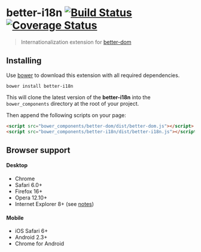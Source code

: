 # better-i18n [![Build Status][travis-image]][travis-url] [![Coverage Status][coveralls-image]][coveralls-url]
> Internationalization extension for [better-dom](https://github.com/chemerisuk/better-dom)

## Installing
Use [bower](http://bower.io/) to download this extension with all required dependencies.

    bower install better-i18n

This will clone the latest version of the __better-i18n__ into the `bower_components` directory at the root of your project.

Then append the following scripts on your page:

```html
<script src="bower_components/better-dom/dist/better-dom.js"></script>
<script src="bower_components/better-i18n/dist/better-i18n.js"></script>
```

## Browser support
#### Desktop
* Chrome
* Safari 6.0+
* Firefox 16+
* Opera 12.10+
* Internet Explorer 8+ (see [notes](https://github.com/chemerisuk/better-dom#notes-about-old-ies))

#### Mobile
* iOS Safari 6+
* Android 2.3+
* Chrome for Android

[travis-url]: http://travis-ci.org/chemerisuk/better-i18n
[travis-image]: http://img.shields.io/travis/chemerisuk/better-i18n/master.svg

[coveralls-url]: https://coveralls.io/r/chemerisuk/better-i18n
[coveralls-image]: http://img.shields.io/coveralls/chemerisuk/better-i18n/master.svg

